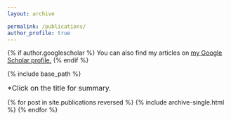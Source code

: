```yaml
---
layout: archive

permalink: /publications/
author_profile: true
---
```


{% if author.googlescholar %}
  You can also find my articles on <u><a href="{{author.googlescholar}}">my Google Scholar profile</a>.</u>
{% endif %}

{% include base_path %}
<p><font size="3">*Click on the title for summary.</font></p>

{% for post in site.publications reversed %}
  {% include archive-single.html %}
{% endfor %}
